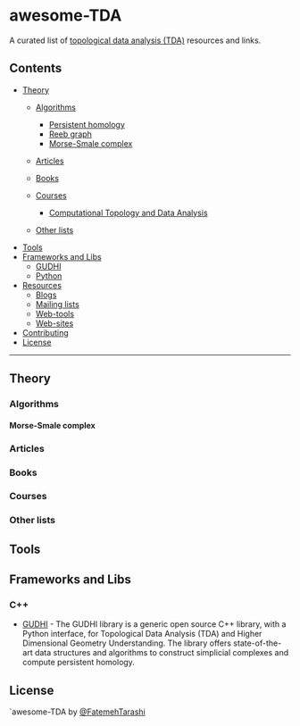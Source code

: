# awesome-TDA

A curated list of [topological data analysis (TDA)](https://en.wikipedia.org/wiki/Topological_data_analysis) resources and links.

## Contents

<!--lint disable no-missing-blank-lines alphabetize-lists list-item-punctuation-->

- [Theory](#theory)
  - [Algorithms](#algorithms)
    - [Persistent homology](#Persistent-homology)
    - [Reeb graph](#Reeb-graph)
    - [Morse-Smale complex](#Morse-Smale-complex)
    
  - [Articles](#articles)
  - [Books](#books)
  - [Courses](#courses)
    - [Computational Topology and Data Analysis](http://web.cse.ohio-state.edu/~dey.8/course/CTDA/CTDA.html)
  - [Other lists](#other-lists)
- [Tools](#tools)
- [Frameworks and Libs](#frameworks-and-libs)
  - [GUDHI](#GUDHI)
  - [Python](#python)
- [Resources](#resources)
  - [Blogs](#blogs)
  - [Mailing lists](#mailing-lists)
  - [Web-tools](#web-tools)
  - [Web-sites](#web-sites)
- [Contributing](#contributing)
- [License](#license)

<!--lint enable no-missing-blank-lines alphabetize-lists list-item-punctuation-->

- - -

## Theory

### Algorithms

#### Morse-Smale complex

### Articles

### Books

### Courses

### Other lists

## Tools

## Frameworks and Libs

### C++

- [GUDHI](http://gudhi.gforge.inria.fr/) - The GUDHI library is a generic open source C++ library, with a Python interface, for Topological Data Analysis (TDA) and Higher Dimensional Geometry Understanding. The library offers state-of-the-art data structures and algorithms to construct simplicial complexes and compute persistent homology.

## License

`awesome-TDA by [@FatemehTarashi](https://github.com/FatemehTarashi)
